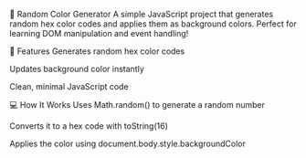 🌈 Random Color Generator
A simple JavaScript project that generates random hex color codes and applies them as background colors. Perfect for learning DOM manipulation and event handling!

🚀 Features
Generates random hex color codes

Updates background color instantly

Clean, minimal JavaScript code

💻 How It Works
Uses Math.random() to generate a random number

Converts it to a hex code with toString(16)

Applies the color using document.body.style.backgroundColor
